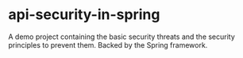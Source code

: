 # api-security-in-spring
A demo project containing the basic security threats and the security principles to prevent them. Backed by the Spring framework.
